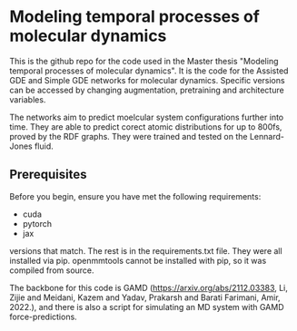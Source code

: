 # Modeling temporal processes of molecular dynamics

This is the github repo for the code used in the Master thesis "Modeling temporal processes of molecular dynamics". It is the code for the Assisted GDE and Simple GDE networks for molecular dynamics. Specific versions can be accessed by changing augmentation, pretraining and architecture variables.

The networks aim to predict moelcular system configurations further into time. They are able to predict corect atomic distributions for up to 800fs, proved by the RDF graphs. They were trained and tested on the Lennard-Jones fluid.

## Prerequisites

Before you begin, ensure you have met the following requirements:
- cuda
- pytorch
- jax

versions that match. The rest is in the requirements.txt file. They were all installed via pip. openmmtools cannot be installed with pip, so it was compiled from source.

The backbone for this code is GAMD (https://arxiv.org/abs/2112.03383, Li, Zijie and Meidani, Kazem and Yadav, Prakarsh and Barati Farimani, Amir, 2022.), and there is also a script for simulating an MD system with GAMD force-predictions.
